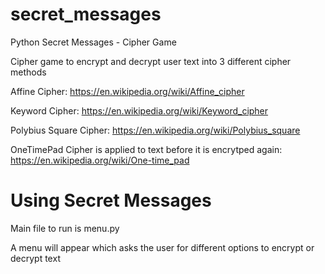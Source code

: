 # secret_messages
Python Secret Messages - Cipher Game

Cipher game to encrypt and decrypt user text into 3 different cipher methods

Affine Cipher:
  https://en.wikipedia.org/wiki/Affine_cipher

Keyword Cipher:
  https://en.wikipedia.org/wiki/Keyword_cipher


Polybius Square Cipher:
  https://en.wikipedia.org/wiki/Polybius_square


OneTimePad Cipher is applied to text before it is encrytped again:
  https://en.wikipedia.org/wiki/One-time_pad

# Using Secret Messages
Main file to run is menu.py

A menu will appear which asks the user for different options to encrypt or decrypt text
